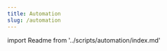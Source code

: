 ```yaml
---
title: Automation
slug: /automation
---
```


import Readme from '../scripts/automation/index.md'

<Readme components={props.components} />
